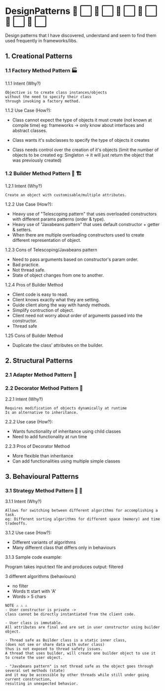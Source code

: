 # DesignPatterns 🔴 ⬜️ 🔴 ⬜️ 🔴 ⬜️ 🔶 ⬜️ 🔶 ⬜️ 🔶 ⬜️ 
Design patterns that I have discovered, understand and seem to find them used frequently in frameworks/libs. 

## 1. Creational Patterns
### 1.1 Factory Method Pattern 🏭 

1.1.1 Intent (Why?)
```
Objective is to create class instances/objects 
without the need to specify their class
through invoking a factory method.
```

1.1.2 Use Case (How?):

- Class cannot expect the type of objects it must create (not known at compile time)
eg: frameworks -> only know about interfaces and abstract classes.

- Class wants it's subclasses to specify the type of objects it creates

- Class needs control over the creation of it's objects 
(limit the number of objects to be created eg: Singleton -> 
it will just return the object that was previously created)

### 1.2 Builder Method Pattern 💪 🏗 

1.2.1 Intent (Why?)
```
Create an object with customisable/multiple attributes.
```

1.2.2 Use Case (How?):

  - Heavy use of "Telescoping pattern" that uses overloaded constructors with different params patterns (order & type).
  - Heavy use of "Javabeans pattern" that uses default constructor + getter & setters.
  - When there are multiple overloading constructors used to create different representation of object.

1.2.3 Cons of Telescoping/Javabeans pattern
  - Need to pass arguments based on constructor's param order.
  - Bad practice.
  - Not thread safe.
  - State of object changes from one to another.
 

1.2.4 Pros of Builder Method
- Client code is easy to read.
- Client knows exactly what they are setting.
- Guide client along the way with handy methods.
- Simplify contruction of object.
- Client need not worry about order of arguments passed into the constructor.
- Thread safe

1.25 Cons of Builder Method
- Duplicate the class’ attributes on the builder.



## 2. Structural Patterns
### 2.1 Adapter Method Pattern 🔌  

### 2.2 Decorator Method Pattern 💠 
2.2.1 Intent (Why?)
```
Requires modification of objects dynamically at runtime
Is an alternative to inheritance.
```

2.2.2 Use case (How?):
- Wants functionality of inheritance using child classes  
- Need to add functionality at run time

2.2.3
Pros of Decorator Method
- More flexible than inheritance
- Can add functionalities using multiple simple classes


## 3. Behavioural Patterns
### 3.1 Strategy Method Pattern 🤔 💭 
3.1.1 Intent (Why?)
```
Allows for switching between different algorithms for accomplishing a task.
eg: Different sorting algorithms for different space (memory) and time tradeoffs.
```
3.1.2 Use case (How?):
- Different  variants of algorithms
- Many different class that differs only in behaviours

3.1.3 Sample code example:

Program takes input:text file and produces output: filtered 

3 different algorithms (behaviours)
- no filter
- Words tt start with 'A'
- Words > 5 chars



```
NOTE ⚠️ ⚠️ ⚠️ 
- User constructor is private -> 
class cannot be directly instantiated from the client code.

- User class is immutable. 
All attributes are final and are set in user constructor using builder object.

- Thread safe as Builder class is a static inner class, 
(does not see or share data with outer class)
thus is not exposed to thread safety issues. 
A thread that uses builder, will create one builder object to use it to create the user object.

- "Javabeans pattern" is not thread safe as the object goes through several set methods (state)
and it may be accessible by other threads while still under going current construction,
resulting in unexpected behavior.
```
